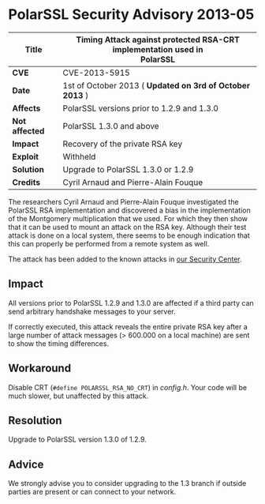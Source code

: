 # PolarSSL Security Advisory 2013-05

**Title** |  Timing Attack against protected RSA-CRT implementation used in<br>PolarSSL
---|---
**CVE** |  CVE-2013-5915
**Date** |  1st of October 2013 ( **Updated on 3rd of October 2013** )
**Affects** |  PolarSSL versions prior to 1.2.9 and 1.3.0
**Not affected** |  PolarSSL 1.3.0 and above
**Impact** |  Recovery of the private RSA key
**Exploit** |  Withheld
**Solution** |  Upgrade to PolarSSL 1.3.0 or 1.2.9
**Credits** |  Cyril Arnaud and Pierre-Alain Fouque

The researchers Cyril Arnaud and Pierre-Alain Fouque investigated the PolarSSL
RSA implementation and discovered a bias in the implementation of the
Montgomery multiplication that we used. For which they then show that it can
be used to mount an attack on the RSA key. Although their test attack is done
on a local system, there seems to be enough indication that this can properly
be performed from a remote system as well.

The attack has been added to the known attacks in [our Security
Center](../security-advisories.md).

## Impact

All versions prior to PolarSSL 1.2.9 and 1.3.0 are affected if a third party
can send arbitrary handshake messages to your server.

If correctly executed, this attack reveals the entire private RSA key after a
large number of attack messages (> 600.000 on a local machine) are sent to
show the timing differences.

## Workaround

Disable CRT (`#define POLARSSL_RSA_NO_CRT`) in _config.h_. Your code will be
much slower, but unaffected by this attack.

## Resolution

Upgrade to PolarSSL version 1.3.0 of 1.2.9.

## Advice

We strongly advise you to consider upgrading to the 1.3 branch if outside
parties are present or can connect to your network.
